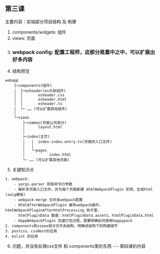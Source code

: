 ## 第三课

主要内容：前端部分项目结构 及 构建

1. components/widgets: 组件
2. views: 页面
3. ### webpack config: 配置工程师，这部分是重中之中，可以扩展出好多内容
4. 结构预览
```
webapp
    ├─components(组件)
    │  ├─esheader(es头部组件)
    │  │       esheader.css
    │  │       esheader.html
    │  │       esheader.ts
    │  └─ …… (可以扩展其他组件)
    │
    └─views
        ├─common(页面公共部分)
        │      layout.html
        │
        ├─index(主页)
        │   │  index-index.entry.ts(页面的入口文件)
        │   │
        │   └─pages
        │           index.html
        └─ …… (可以扩展其他页面)
```

5. 关键知识点
```
1. webpack:
    - yargs-parser 获取命令行参数
    - 解析多页面入口文件，并为每个页面新建 HtmlWebpackPlugin 实例，生成html (swig模板)
    - webpack-merge 合并各webpack配置
    - HtmlAfterWebpackPlugin 编写webpack插件，htmlWebpackPluginAfterHtmlProcessing 钩子里，
      htmlPluginData 数据：htmlPluginData.assets、htmlPluginData.html  
    - HappWebpackPlugin 加速打包过程，需要明确如何使用happypack
2. components和views部分文件夹结构，明确该结构下的构建细节
3. postcss、cssNext的应用
4. eslint 的应用
```

6. 问题，并没有处理css文件 和 components里的东西 --- 第四课的内容